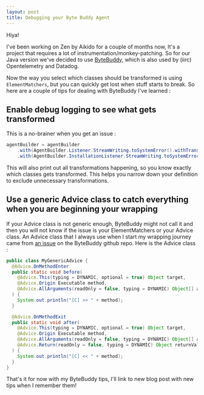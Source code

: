 ```yaml
---
layout: post
title: Debugging your Byte Buddy Agent
---
```


Hiya!

I've been working on Zen by Aikido for a couple of months now, It's a project that requires a lot of instrumentation/monkey-patching. So for our Java version we've decided to use [ByteBuddy](https://bytebuddy.net),
which is also used by (iirc) Opentelemetry and Datadog.

Now the way you select which classes should be transformed is using `ElementMatchers`, but you can quickly get lost when stuff starts to break.
So here are a couple of tips for dealing with ByteBuddy I've learned :

## Enable debug logging to see what gets transformed
This is a no-brainer when you get an issue : 
```java
agentBuilder = agentBuilder
    .with(AgentBuilder.Listener.StreamWriting.toSystemError().withTransformationsOnly())
    .with(AgentBuilder.InstallationListener.StreamWriting.toSystemError());
```
This will also print out all transformations happening, so you know exactly which classes gets transformed. This helps you narrow down your definition to exclude unnecessary transformations.

## Use a generic Advice class to catch everything when you are beginning your wrapping
If your Advice class is not generic enough, ByteBuddy might not call it and then you will not know if the issue is your ElementMatchers or your Advice class.
An Advice class that I always use when I start my wrapping journey came from [an issue](https://github.com/raphw/byte-buddy/issues/857) on the ByteBuddy github repo. Here is the Advice class :
```java
public class MyGenericAdvice {
  @Advice.OnMethodEnter
  public static void before(
    @Advice.This(typing = DYNAMIC, optional = true) Object target,
    @Advice.Origin Executable method,
    @Advice.AllArguments(readOnly = false, typing = DYNAMIC) Object[] args
  ) {
    System.out.println("[C] >> " + method);
  }

  @Advice.OnMethodExit
  public static void after(
    @Advice.This(typing = DYNAMIC, optional = true) Object target,
    @Advice.Origin Executable method,
    @Advice.AllArguments(readOnly = false, typing = DYNAMIC) Object[] args,
    @Advice.Return(readOnly = false, typing = DYNAMIC) Object returnValue
  ) {
    System.out.println("[C] << " + method);
  }
}
```

That's it for now with my ByteBuddy tips, I'll link to new blog post with new tips when I remember them!
